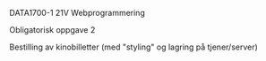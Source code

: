 DATA1700-1 21V Webprogrammering

Obligatorisk oppgave 2

Bestilling av kinobilletter (med "styling" og lagring på tjener/server)
